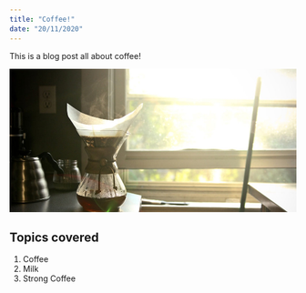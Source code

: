 ```yaml
---
title: "Coffee!"
date: "20/11/2020"
---
```


This is a blog post all about coffee!

![image of laptop](./coffee.jpg)

## Topics covered

1. Coffee
2. Milk
3. Strong Coffee